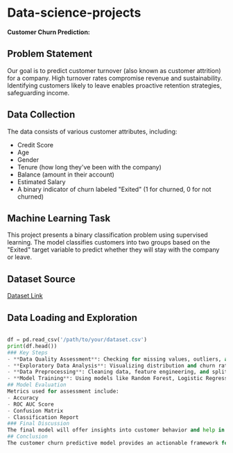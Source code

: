 # Data-science-projects
**Customer Churn Prediction:**
## Problem Statement
Our goal is to predict customer turnover (also known as customer attrition) for a company. High turnover rates compromise revenue and sustainability. Identifying customers likely to leave enables proactive retention strategies, safeguarding income.
## Data Collection
The data consists of various customer attributes, including:
- Credit Score
- Age
- Gender
- Tenure (how long they've been with the company)
- Balance (amount in their account)
- Estimated Salary
- A binary indicator of churn labeled "Exited" (1 for churned, 0 for not churned)
## Machine Learning Task
This project presents a binary classification problem using supervised learning. The model classifies customers into two groups based on the "Exited" target variable to predict whether they will stay with the company or leave.
## Dataset Source
[Dataset Link](https://www.kaggle.com/datasets/willianoliveiragibin/customer-churn)
## Data Loading and Exploration
```python import pandas as pd

df = pd.read_csv('/path/to/your/dataset.csv')
print(df.head())
### Key Steps
- **Data Quality Assessment**: Checking for missing values, outliers, and categorical data inconsistencies.
- **Exploratory Data Analysis**: Visualizing distribution and churn rates.
- **Data Preprocessing**: Cleaning data, feature engineering, and splitting the dataset into training and validation sets.
- **Model Training**: Using models like Random Forest, Logistic Regression, and Gradient Boosting.
## Model Evaluation
Metrics used for assessment include:
- Accuracy
- ROC AUC Score
- Confusion Matrix
- Classification Report
### Final Discussion
The final model will offer insights into customer behavior and help in implementing action strategies to reduce churn.
## Conclusion
The customer churn predictive model provides an actionable framework for businesses to enhance customer retention strategies. 
